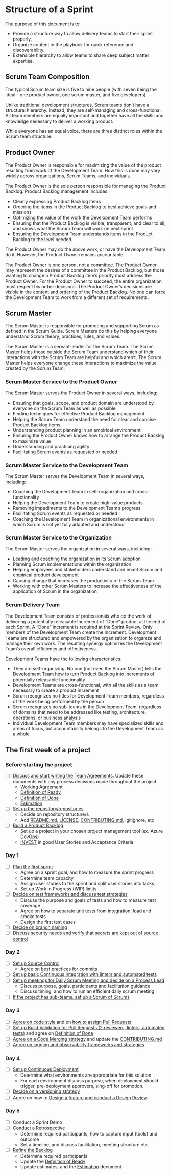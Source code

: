 # Structure of a Sprint

The purpose of this document is to:

- Provide a structure way to allow delivery teams to start their sprint properly.
- Organize content in the playbook for quick reference and discoverability.
- Extensible hierarchy to allow teams to share deep subject matter expertise.

## Scrum Team Composition

The typical Scrum team size is five to nine people (with seven being the ideal—one product owner, one scrum master, and five developers). 

Unlike traditional development structures, Scrum teams don’t have a structural hierarchy. Instead, they are self-managing and cross-functional. All team members are equally important and together have all the skills and knowledge necessary to deliver a working product.

While everyone has an equal voice, there are three distinct roles within the Scrum team structure.

## Product Owner

The Product Owner is responsible for maximizing the value of the product resulting from work of the Development Team. How this is done may vary widely across organizations, Scrum Teams, and individuals.

The Product Owner is the sole person responsible for managing the Product Backlog. Product Backlog management includes:
- Clearly expressing Product Backlog items
- Ordering the items in the Product Backlog to best achieve goals and missions
- Optimizing the value of the work the Development Team performs
- Ensuring that the Product Backlog is visible, transparent, and clear to all, and shows what the Scrum Team will work on next sprint
- Ensuring the Development Team understands items in the Product Backlog to the level needed.

The Product Owner may do the above work, or have the Development Team do it. However, the Product Owner remains accountable.

The Product Owner is one person, not a committee. The Product Owner may represent the desires of a committee in the Product Backlog, but those wanting to change a Product Backlog item’s priority must address the Product Owner. For the Product Owner to succeed, the entire organization must respect his or her decisions. The Product Owner’s decisions are visible in the content and ordering of the Product Backlog. No one can force the Development Team to work from a different set of requirements.

## Scrum Master

The Scrum Master is responsible for promoting and supporting Scrum as defined in the Scrum Guide. Scrum Masters do this by helping everyone understand Scrum theory, practices, rules, and values.

The Scrum Master is a servant-leader for the Scrum Team. The Scrum Master helps those outside the Scrum Team understand which of their interactions with the Scrum Team are helpful and which aren’t. The Scrum Master helps everyone change these interactions to maximize the value created by the Scrum Team.

### Scrum Master Service to the Product Owner

The Scrum Master serves the Product Owner in several ways, including:
- Ensuring that goals, scope, and product domain are understood by everyone on the Scrum Team as well as possible
- Finding techniques for effective Product Backlog management
- Helping the Scrum Team understand the need for clear and concise Product Backlog items
- Understanding product planning in an empirical environment
- Ensuring the Product Owner knows how to arrange the Product Backlog to maximize value
- Understanding and practicing agility
- Facilitating Scrum events as requested or needed

### Scrum Master Service to the Development Team
The Scrum Master serves the Development Team in several ways, including:
- Coaching the Development Team in self-organization and cross-functionality
- Helping the Development Team to create high-value products
- Removing impediments to the Development Team’s progress
- Facilitating Scrum events as requested or needed
- Coaching the Development Team in organizational environments in which Scrum is not yet fully adopted and understood

### Scrum Master Service to the Organization
The Scrum Master serves the organization in several ways, including:
- Leading and coaching the organization in its Scrum adoption
- Planning Scrum implementations within the organization
- Helping employees and stakeholders understand and enact Scrum and empirical product development
- Causing change that increases the productivity of the Scrum Team
- Working with other Scrum Masters to increase the effectiveness of the application of Scrum in the organization

### Scrum Delivery Team

The Development Team consists of professionals who do the work of delivering a potentially releasable Increment of “Done” product at the end of each Sprint. A “Done” increment is required at the Sprint Review. Only members of the Development Team create the Increment. Development Teams are structured and empowered by the organization to organize and manage their own work. The resulting synergy optimizes the Development Team’s overall efficiency and effectiveness.

Development Teams have the following characteristics:
- They are self-organizing. No one (not even the Scrum Master) tells the Development Team how to turn Product Backlog into Increments of potentially releasable functionality
- Development Teams are cross-functional, with all the skills as a team necessary to create a product Increment
- Scrum recognizes no titles for Development Team members, regardless of the work being performed by the person
- Scrum recognizes no sub-teams in the Development Team, regardless of domains that need to be addressed like testing, architecture, operations, or business analysis
- Individual Development Team members may have specialized skills and areas of focus, but accountability belongs to the Development Team as a whole

## The first week of a project

### Before starting the project

- [ ] [Discuss and start writing the Team Agreements](agile-development/team-agreements/README.md). Update these documents with any process decisions made throughout the project
  - [Working Agreement](agile-development/team-agreements/working-agreements/README.md)
  - [Definition of Ready](agile-development/team-agreements/definition-of-ready/README.md)
  - [Definition of Done](agile-development/team-agreements/definition-of-done/README.md)
  - [Estimation](agile-development/sprint-planning/estimation/readme.md)
- [ ] [Set up the repository/repositories](source-control/README.md#creating-a-new-repository)
  - Decide on repository structure/s
  - Add [README.md](resources/templates/README.md), [LICENSE](resources/templates/LICENSE), [CONTRIBUTING.md](resources/templates/CONTRIBUTING.md), .gitignore, etc
- [ ] [Build a Product Backlog](agile-development/backlog-management/README.md)
  - Set up a project in your chosen project management tool (ex. Azure DevOps)
  - [INVEST](https://en.wikipedia.org/wiki/INVEST_(mnemonic)) in good User Stories and Acceptance Criteria

### Day 1

- [ ] [Plan the first sprint](agile-development/sprint-planning/readme.md)
  - Agree on a sprint goal, and how to measure the sprint progress
  - Determine team capacity
  - Assign user stories to the sprint and split user stories into tasks
  - Set up Work in Progress (WIP) limits
- [ ] [Decide on test frameworks and discuss test strategies](automated-testing/README.md)
  - Discuss the purpose and goals of tests and how to measure test coverage
  - Agree on how to separate unit tests from integration, load and smoke tests
  - Design the first test cases
- [ ] [Decide on branch naming](source-control/contributing/naming-branches.md)
- [ ] [Discuss security needs and verify that secrets are kept out of source control](continuous-delivery/secrets-management/recipes/azure-devops/secrets-per-branch.md)

### Day 2

- [ ] [Set up Source Control](source-control/readme.md)
  - Agree on [best practices for commits](source-control/readme.md#commit-best-practices)
- [ ] [Set up basic Continuous Integration with linters and automated tests](continuous-integration/README.md)
- [ ] [Set up meetings for Daily Scrum Meeting and decide on a Process Lead](agile-development/daily-scrum-meeting/README.md)
  - Discuss purpose, goals, participants and facilitation guidance
  - Discuss timing, and how to run an efficient daily scrum meeting
- [ ] [If the project has sub-teams, set up a Scrum of Scrums](agile-development/scrum-of-scrums/README.md)

### Day 3

- [ ] [Agree on code style](code-reviews/README.md) and on [how to assign Pull Requests](code-reviews/pull-requests.md)
- [ ] [Set up Build Validation for Pull Requests (2 reviewers, linters, automated tests)](code-reviews/README.md) and agree on [Definition of Done](agile-development/team-agreements/definition-of-done/readme.md)
- [ ] [Agree on a Code Merging strategy](source-control/contributing/merge-strategies.md) and update the [CONTRIBUTING.md](resources/templates/CONTRIBUTING.md)
- [ ] [Agree on logging and observability frameworks and strategies](observability/README.md)

### Day 4

- [ ] [Set up Continuous Deployment](continuous-delivery/README.md)
  - Determine what environments are appropriate for this solution
  - For each environment discuss purpose, when deployment should trigger, pre-deployment approvers, sing-off for promotion.
- [ ] [Decide on a versioning strategy](source-control/versioning/README.md)
- [ ] Agree on how to [Design a feature and conduct a Design Review](design-reviews/README.md)

### Day 5

- [ ] Conduct a Sprint Demo
- [ ] [Conduct a Retrospective](agile-development/retrospectives/readme.md)
  - Determine required participants, how to capture input (tools) and outcome
  - Set a timeline, and discuss facilitation, meeting structure etc.
- [ ] [Refine the Backlog](agile-development/backlog-management/refinement/readme.md)
  - Determine required participants
  - Update the [Definition of Ready](agile-development/team-agreements/definition-of-ready/readme.md)
  - Update estimates, and the [Estimation](agile-development/sprint-planning/estimation/readme.md) document
